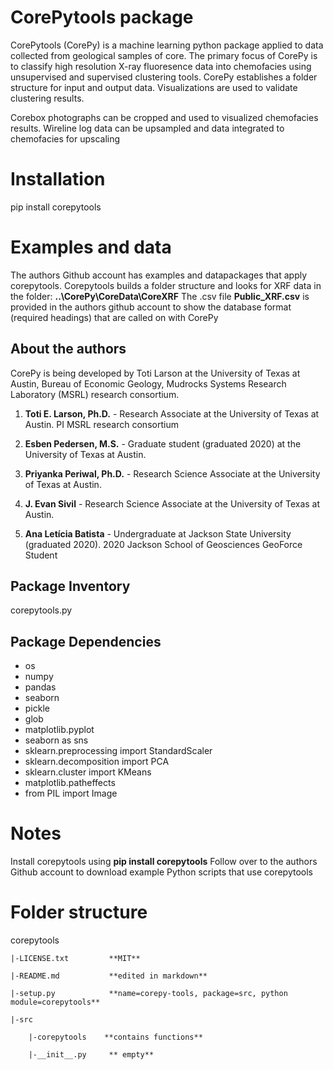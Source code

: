 # CorePytools package

CorePytools (CorePy) is a machine learning python package applied to data collected from geological samples of core. The primary focus of CorePy is to classify high resolution 
X-ray fluoresence data into chemofacies using unsupervised and supervised clustering tools. CorePy establishes a folder structure for input and output data. Visualizations are used to validate clustering results.

Corebox photographs can be cropped and used to visualized chemofacies results. Wireline log data can be upsampled and data integrated to chemofacies for upscaling  

# Installation
pip install corepytools

# Examples and data
The authors Github account has examples and datapackages that apply corepytools.
Corepytools builds a folder structure and looks for XRF data in the folder: **..\CorePy\CoreData\CoreXRF**
The .csv file **Public_XRF.csv** is provided in the authors github account to show 
the database format (required headings) that are called on with CorePy

## About the authors

CorePy is being developed by Toti Larson at the University of Texas at Austin, Bureau of Economic Geology, Mudrocks Systems Research Laboratory (MSRL) research consortium.

1. **Toti E. Larson, Ph.D.** - Research Associate at the University of Texas at Austin. PI MSRL research consortium

2. **Esben Pedersen, M.S.** - Graduate student (graduated 2020) at the University of Texas at Austin. 

3. **Priyanka Periwal, Ph.D.** - Research Science Associate at the University of Texas at Austin. 

4. **J. Evan Sivil** - Research Science Associate at the University of Texas at Austin. 

5. **Ana Letícia Batista** - Undergraduate at Jackson State University (graduated 2020). 2020 Jackson School of Geosciences GeoForce Student

## Package Inventory
 
corepytools.py


## Package Dependencies

- os
- numpy
- pandas
- seaborn
- pickle
- glob
- matplotlib.pyplot
- seaborn as sns
- sklearn.preprocessing import StandardScaler
- sklearn.decomposition import PCA
- sklearn.cluster import KMeans
- matplotlib.patheffects
- from PIL import Image

# Notes

Install corepytools using **pip install corepytools**
Follow over to the authors Github account to download example Python scripts that use corepytools


# Folder structure
corepytools

    |-LICENSE.txt         **MIT**

    |-README.md           **edited in markdown**

    |-setup.py            **name=corepy-tools, package=src, python module=corepytools**

    |-src

        |-corepytools    **contains functions**
    
        |-__init__.py     ** empty**


